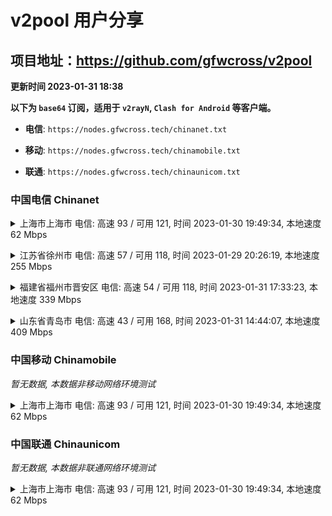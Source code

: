 # v2pool 用户分享
## 项目地址：<https://github.com/gfwcross/v2pool>
**更新时间 2023-01-31 18:38**


**以下为 `base64` 订阅，适用于 `v2rayN`, `Clash for Android` 等客户端。**

- **电信**: `https://nodes.gfwcross.tech/chinanet.txt`

- **移动**: `https://nodes.gfwcross.tech/chinamobile.txt`

- **联通**: `https://nodes.gfwcross.tech/chinaunicom.txt`


### 中国电信 Chinanet
<details><summary>上海市上海市 电信: 高速 93 / 可用 121, 时间 2023-01-30 19:49:34, 本地速度 62 Mbps</summary><p>可用节点订阅：https://transfer.sh/DURcjN/running.txt<br>高速节点订阅：https://transfer.sh/3dhjiA/good.txt<br>低延迟节点订阅：https://transfer.sh/ewE8hv/low_delay.txt</p></details>
<p></p><details><summary>江苏省徐州市 电信: 高速 57 / 可用 118, 时间 2023-01-29 20:26:19, 本地速度 255 Mbps</summary><p>可用节点订阅：https://transfer.sh/gyyGLM/running.txt<br>高速节点订阅：https://transfer.sh/1hLGqX/good.txt<br>低延迟节点订阅：https://transfer.sh/CWifsx/low_delay.txt</p></details>
<p></p><details><summary>福建省福州市晋安区 电信: 高速 54 / 可用 118, 时间 2023-01-31 17:33:23, 本地速度 339 Mbps</summary><p>可用节点订阅：https://transfer.sh/U0oIzo/running.txt<br>高速节点订阅：https://transfer.sh/IpvpHr/good.txt<br>低延迟节点订阅：https://transfer.sh/ljiSuB/low_delay.txt</p></details>
<p></p><details><summary>山东省青岛市 电信: 高速 43 / 可用 168, 时间 2023-01-31 14:44:07, 本地速度 409 Mbps</summary><p>可用节点订阅：https://transfer.sh/pII969/running.txt<br>高速节点订阅：https://transfer.sh/oI9AIa/good.txt<br>低延迟节点订阅：https://transfer.sh/n5oLWQ/low_delay.txt</p></details>
<p></p>

### 中国移动 Chinamobile
<i>暂无数据, 本数据非移动网络环境测试</i>
<details><summary>上海市上海市 电信: 高速 93 / 可用 121, 时间 2023-01-30 19:49:34, 本地速度 62 Mbps</summary><p>可用节点订阅：https://transfer.sh/DURcjN/running.txt<br>高速节点订阅：https://transfer.sh/3dhjiA/good.txt<br>低延迟节点订阅：https://transfer.sh/ewE8hv/low_delay.txt</p></details>
<p></p>

### 中国联通 Chinaunicom
<i>暂无数据, 本数据非联通网络环境测试</i>
<details><summary>上海市上海市 电信: 高速 93 / 可用 121, 时间 2023-01-30 19:49:34, 本地速度 62 Mbps</summary><p>可用节点订阅：https://transfer.sh/DURcjN/running.txt<br>高速节点订阅：https://transfer.sh/3dhjiA/good.txt<br>低延迟节点订阅：https://transfer.sh/ewE8hv/low_delay.txt</p></details>
<p></p>